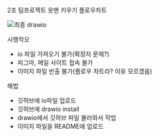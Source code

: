 2조 팀프로젝트 읏맨 키우기 플로우차트

![최종 drawio](https://github.com/Jung-YongJin/flow-chart/assets/51854696/3fdf613c-50db-405d-8b52-26e59a509018)


시행착오
- io 파일 가져오기 불가(확장자 문제?)
- 피그마, 메일 사이트 접속 불가
- 이미지 파일 반출 불가(플로우 차트라? 이유 모르겠음)

해법
- 깃허브에 io파일 업로드
- 깃허브에 drawio install
- drawio에서 깃허브 파일 불러와서 작업
- 이미지 파일을 README에 업로드
